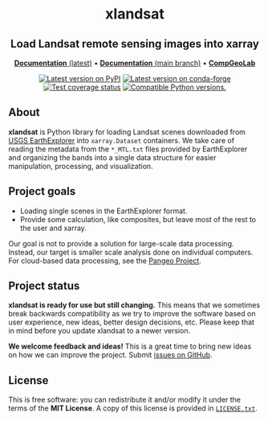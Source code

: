 <h1 align="center">xlandsat</h1>
<h2 align="center">Load Landsat remote sensing images into xarray</h2>

<p align="center">
<a href="https://www.compgeolab.org/xlandsat"><strong>Documentation</strong> (latest)</a> •
<a href="https://www.compgeolab.org/xlandsat/dev"><strong>Documentation</strong> (main branch)</a> •
<a href="https://www.compgeolab.org"><strong>CompGeoLab</strong></a>
</p>

<p align="center">
<a href="https://pypi.python.org/pypi/xlandsat"><img src="http://img.shields.io/pypi/v/xlandsat.svg?style=flat-square" alt="Latest version on PyPI"></a>
<a href="https://github.com/conda-forge/xlandsat-feedstock"><img src="https://img.shields.io/conda/vn/conda-forge/xlandsat.svg?style=flat-square" alt="Latest version on conda-forge"></a>
<a href="https://codecov.io/gh/compgeolab/xlandsat"><img src="https://img.shields.io/codecov/c/github/compgeolab/xlandsat/main.svg?style=flat-square" alt="Test coverage status"></a>
<a href="https://pypi.python.org/pypi/xlandsat"><img src="https://img.shields.io/pypi/pyversions/xlandsat.svg?style=flat-square" alt="Compatible Python versions."></a>
</p>

## About

**xlandsat** is Python library for loading Landsat scenes downloaded from
[USGS EarthExplorer](https://earthexplorer.usgs.gov) into `xarray.Dataset`
containers.
We take care of reading the metadata from the `*_MTL.txt` files provided by
EarthExplorer and organizing the bands into a single data structure for easier
manipulation, processing, and visualization.

## Project goals

* Loading single scenes in the EarthExplorer format.
* Provide some calculation, like composites, but leave most of the rest to the
  user and xarray.

Our goal is not to provide a solution for large-scale data processing. Instead,
our target is smaller scale analysis done on individual computers. For
cloud-based data processing, see the [Pangeo Project](https://pangeo.io).

## Project status

**xlandsat is ready for use but still changing.**
This means that we sometimes break backwards compatibility as we try to
improve the software based on user experience, new ideas, better design
decisions, etc. Please keep that in mind before you update xlandsat to a newer
version.

**We welcome feedback and ideas!** This is a great time to bring new ideas on
how we can improve the project.
Submit [issues on GitHub](https://github.com/compgeolab/xlandsat/issues).

## License

This is free software: you can redistribute it and/or modify it under the terms
of the **MIT License**. A copy of this license is provided in
[`LICENSE.txt`](https://github.com/compgeolab/xlandsat/blob/main/LICENSE.txt).
